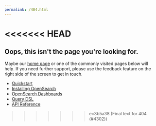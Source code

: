 ```yaml
---
permalink: /404.html
---
```

<<<<<<< HEAD
=======

## Oops, this isn't the page you're looking for. 

Maybe our [home page](https://opensearch.org/docs/latest) or one of the commonly visited pages below will help. If you need further support, please use the feedback feature on the right side of the screen to get in touch.

- [Quickstart]({{site.url}}{{site.baseurl}}/quickstart/)
- [Installing OpenSearch]({{site.url}}{{site.baseurl}}/install-and-configure/install-opensearch/index/)
- [OpenSearch Dashboards]({{site.url}}{{site.baseurl}}/dashboards/index/)
- [Query DSL]({{site.url}}{{site.baseurl}}/query-dsl/)
- [API Reference]({{site.url}}{{site.baseurl}}/api-reference/index/)


>>>>>>> ec3b5a38 (Final text for 404 (#4302))
